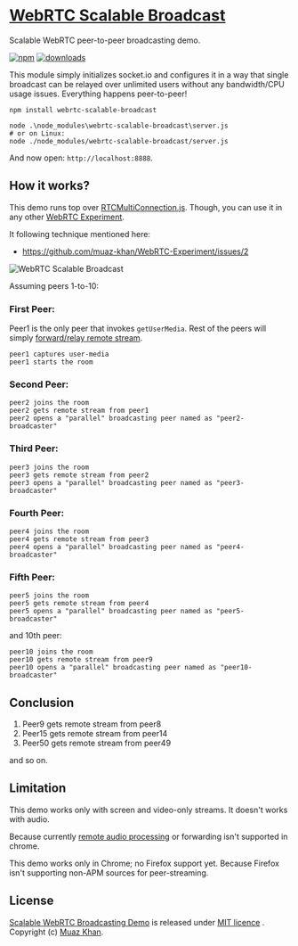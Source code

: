 # [WebRTC Scalable Broadcast](https://github.com/muaz-khan/WebRTC-Scalable-Broadcast)

Scalable WebRTC peer-to-peer broadcasting demo.

[![npm](https://img.shields.io/npm/v/webrtc-scalable-broadcast.svg)](https://npmjs.org/package/webrtc-scalable-broadcast) [![downloads](https://img.shields.io/npm/dm/webrtc-scalable-broadcast.svg)](https://npmjs.org/package/webrtc-scalable-broadcast)

This module simply initializes socket.io and configures it in a way that single broadcast can be relayed over unlimited users without any bandwidth/CPU usage issues. Everything happens peer-to-peer!

```
npm install webrtc-scalable-broadcast

node .\node_modules\webrtc-scalable-broadcast\server.js
# or on Linux:
node ./node_modules/webrtc-scalable-broadcast/server.js
```

And now open: `http://localhost:8888`.

## How it works?

This demo runs top over [RTCMultiConnection.js](http://www.RTCMultiConnection.org/). Though, you can use it in any other [WebRTC Experiment](https://www.webrtc-experiment.com/).

It following technique mentioned here:

* https://github.com/muaz-khan/WebRTC-Experiment/issues/2

![WebRTC Scalable Broadcast](https://sites.google.com/site/webrtcexperiments/WebRTC-attach-remote-stream.png)

Assuming peers 1-to-10:

### First Peer:

Peer1 is the only peer that invokes `getUserMedia`. Rest of the peers will simply [forward/relay remote stream](https://www.webrtc-experiment.com/RTCMultiConnection/remote-stream-forwarding.html).

```
peer1 captures user-media
peer1 starts the room
```

### Second Peer:

```
peer2 joins the room
peer2 gets remote stream from peer1
peer2 opens a "parallel" broadcasting peer named as "peer2-broadcaster"
```

### Third Peer:

```
peer3 joins the room
peer3 gets remote stream from peer2
peer3 opens a "parallel" broadcasting peer named as "peer3-broadcaster"
```

### Fourth Peer:

```
peer4 joins the room
peer4 gets remote stream from peer3
peer4 opens a "parallel" broadcasting peer named as "peer4-broadcaster"
```

### Fifth Peer:

```
peer5 joins the room
peer5 gets remote stream from peer4
peer5 opens a "parallel" broadcasting peer named as "peer5-broadcaster"
```

and 10th peer:

```
peer10 joins the room
peer10 gets remote stream from peer9
peer10 opens a "parallel" broadcasting peer named as "peer10-broadcaster"
```

## Conclusion

1. Peer9 gets remote stream from peer8
2. Peer15 gets remote stream from peer14
3. Peer50 gets remote stream from peer49

and so on.

## Limitation

This demo works only with screen and video-only streams. It doesn't works with audio.

Because currently [remote audio processing](https://www.webrtc-experiment.com/demos/remote-stream-recording.html) or forwarding isn't supported in chrome.

This demo works only in Chrome; no Firefox support yet. Because Firefox isn't supporting non-APM sources for peer-streaming.

## License

[Scalable WebRTC Broadcasting Demo](https://github.com/muaz-khan/WebRTC-Scalable-Broadcast) is released under [MIT licence](https://www.webrtc-experiment.com/licence/) . Copyright (c) [Muaz Khan](https://plus.google.com/+MuazKhan).
